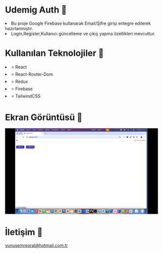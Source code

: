# Udemig Auth 🔐

<li>Bu proje Google Firebase kullanarak Email/Şifre girişi entegre edilerek hazırlanmıştır.</li>
<li>Login,Register,Kullanıcı güncelleme ve çıkış yapma özellikleri mevcuttur.</li>

# Kullanılan Teknolojiler 🎨

<li>⭐ React</li>
<li>⭐ React-Router-Dom</li>
<li>⭐ Redux</li>
<li>⭐ Firebase</li>
<li>⭐ TailwindCSS</li>

# Ekran Görüntüsü 🎥
<img src="udemig-authen.gif" width="auto">    

# İletişim 📩
yunusemreoral@hotmail.com.tr
